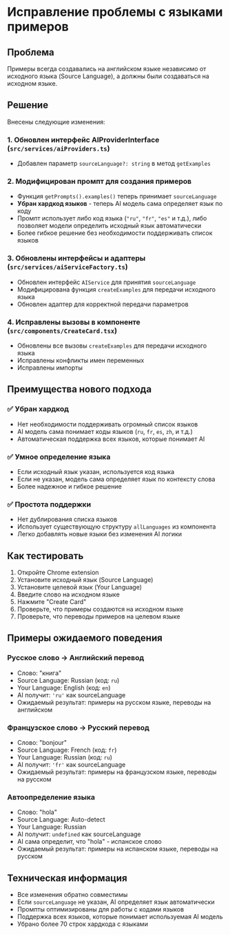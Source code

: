 # Исправление проблемы с языками примеров

## Проблема

Примеры всегда создавались на английском языке независимо от исходного языка (Source Language), а должны были создаваться на исходном языке.

## Решение

Внесены следующие изменения:

### 1. Обновлен интерфейс AIProviderInterface (`src/services/aiProviders.ts`)

- Добавлен параметр `sourceLanguage?: string` в метод `getExamples`

### 2. Модифицирован промпт для создания примеров

- Функция `getPrompts().examples()` теперь принимает `sourceLanguage`
- **Убран хардкод языков** - теперь AI модель сама определяет язык по коду
- Промпт использует либо код языка (`"ru"`, `"fr"`, `"es"` и т.д.), либо позволяет модели определить исходный язык автоматически
- Более гибкое решение без необходимости поддерживать список языков

### 3. Обновлены интерфейсы и адаптеры (`src/services/aiServiceFactory.ts`)

- Обновлен интерфейс `AIService` для принятия `sourceLanguage`
- Модифицирована функция `createExamples` для передачи исходного языка
- Обновлен адаптер для корректной передачи параметров

### 4. Исправлены вызовы в компоненте (`src/components/CreateCard.tsx`)

- Обновлены все вызовы `createExamples` для передачи исходного языка
- Исправлены конфликты имен переменных
- Исправлены импорты

## Преимущества нового подхода

### ✅ Убран хардкод

- Нет необходимости поддерживать огромный список языков
- AI модель сама понимает коды языков (`ru`, `fr`, `es`, `zh`, и т.д.)
- Автоматическая поддержка всех языков, которые понимает AI

### ✅ Умное определение языка

- Если исходный язык указан, используется код языка
- Если не указан, модель сама определяет язык по контексту слова
- Более надежное и гибкое решение

### ✅ Простота поддержки

- Нет дублирования списка языков
- Использует существующую структуру `allLanguages` из компонента
- Легко добавлять новые языки без изменения AI логики

## Как тестировать

1. Откройте Chrome extension
2. Установите исходный язык (Source Language)
3. Установите целевой язык (Your Language)
4. Введите слово на исходном языке
5. Нажмите "Create Card"
6. Проверьте, что примеры создаются на исходном языке
7. Проверьте, что переводы примеров на целевом языке

## Примеры ожидаемого поведения

### Русское слово → Английский перевод

- Слово: "книга"
- Source Language: Russian (код: `ru`)
- Your Language: English (код: `en`)
- AI получит: `'ru'` как sourceLanguage
- Ожидаемый результат: примеры на русском языке, переводы на английском

### Французское слово → Русский перевод

- Слово: "bonjour"
- Source Language: French (код: `fr`)
- Your Language: Russian (код: `ru`)
- AI получит: `'fr'` как sourceLanguage
- Ожидаемый результат: примеры на французском языке, переводы на русском

### Автоопределение языка

- Слово: "hola"
- Source Language: Auto-detect
- Your Language: Russian
- AI получит: `undefined` как sourceLanguage
- AI сама определит, что "hola" - испанское слово
- Ожидаемый результат: примеры на испанском языке, переводы на русском

## Техническая информация

- Все изменения обратно совместимы
- Если `sourceLanguage` не указан, AI определяет язык автоматически
- Промпты оптимизированы для работы с кодами языков
- Поддержка всех языков, которые понимает используемая AI модель
- Убрано более 70 строк хардкода с языками
